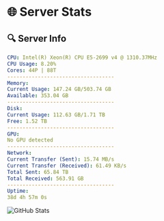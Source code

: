 # 🌐 Server Stats
## 🔍 Server Info
```yaml
CPU: Intel(R) Xeon(R) CPU E5-2699 v4 @ 1310.37MHz
CPU Usage: 8.20%
Cores: 44P | 88T
-----------------------------------
Memory:
Current Usage: 147.24 GB/503.74 GB
Available: 353.04 GB
-----------------------------------
Disk:
Current Usage: 112.63 GB/1.71 TB
Free: 1.52 TB
-----------------------------------
GPU:
No GPU detected
-----------------------------------
Network:
Current Transfer (Sent): 15.74 MB/s
Current Transfer (Received): 61.49 KB/s
Total Sent: 65.84 TB
Total Received: 563.91 GB
-----------------------------------
Uptime:
38d 4h 57m 0s
```
![GitHub Stats](https://img.shields.io/badge/Updated-2025-04-15_02:19:49-blue)